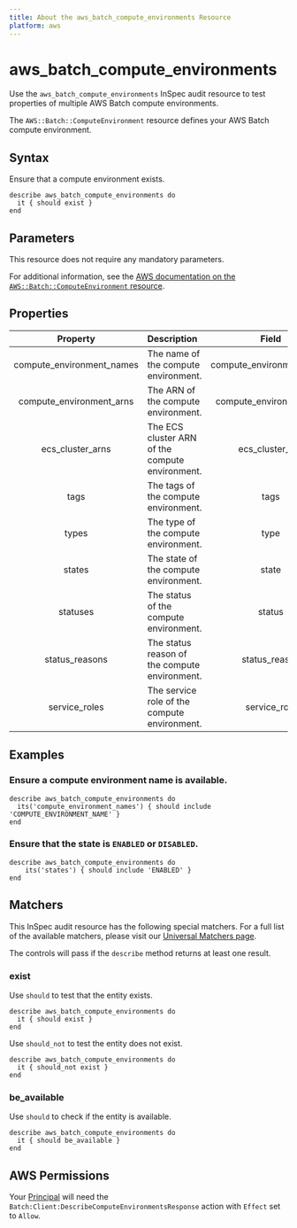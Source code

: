 ```yaml
---
title: About the aws_batch_compute_environments Resource
platform: aws
---
```


# aws_batch_compute_environments

Use the `aws_batch_compute_environments` InSpec audit resource to test properties of multiple AWS Batch compute environments.

The `AWS::Batch::ComputeEnvironment` resource defines your AWS Batch compute environment.

## Syntax

Ensure that a compute environment exists.

    describe aws_batch_compute_environments do
      it { should exist }
    end

## Parameters

This resource does not require any mandatory parameters.

For additional information, see the [AWS documentation on the `AWS::Batch::ComputeEnvironment` resource](https://docs.aws.amazon.com/AWSCloudFormation/latest/UserGuide/aws-resource-batch-computeenvironment.html).

## Properties

| Property  | Description | Field |
| :---: | :--- | :---: |
| compute_environment_names | The name of the compute environment. | compute_environment_name |
| compute_environment_arns | The ARN of the compute environment. | compute_environment_arn |
| ecs_cluster_arns | The ECS cluster ARN of the compute environment. | ecs_cluster_arn |
| tags | The tags of the compute environment. | tags |
| types | The type of the compute environment. | type |
| states | The state of the compute environment. | state |
| statuses | The status of the compute environment. | status |
| status_reasons | The status reason of the compute environment. | status_reason |
| service_roles | The service role of the compute environment. | service_role |

## Examples

### Ensure a compute environment name is available.

    describe aws_batch_compute_environments do
      its('compute_environment_names') { should include 'COMPUTE_ENVIRONMENT_NAME' }
    end

### Ensure that the state is `ENABLED` or `DISABLED`.

    describe aws_batch_compute_environments do
        its('states') { should include 'ENABLED' }
    end

## Matchers

This InSpec audit resource has the following special matchers. For a full list of the available matchers, please visit our [Universal Matchers page](https://www.inspec.io/docs/reference/matchers/).

The controls will pass if the `describe` method returns at least one result.

### exist

Use `should` to test that the entity exists.

    describe aws_batch_compute_environments do
      it { should exist }
    end

Use `should_not` to test the entity does not exist.

    describe aws_batch_compute_environments do
      it { should_not exist }
    end

### be_available

Use `should` to check if the entity is available.

    describe aws_batch_compute_environments do
      it { should be_available }
    end

## AWS Permissions

Your [Principal](https://docs.aws.amazon.com/IAM/latest/UserGuide/intro-structure.html#intro-structure-principal) will need the `Batch:Client:DescribeComputeEnvironmentsResponse` action with `Effect` set to `Allow`.
